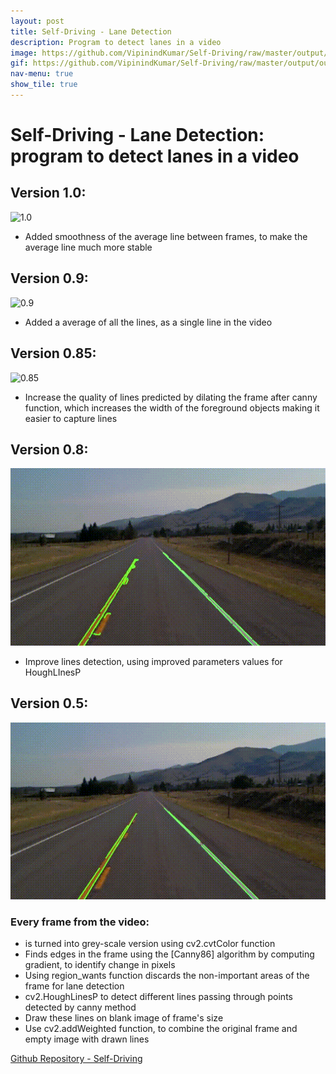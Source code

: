 ```yaml
---
layout: post
title: Self-Driving - Lane Detection
description: Program to detect lanes in a video
image: https://github.com/VipinindKumar/Self-Driving/raw/master/output/short1.0.gif
gif: https://github.com/VipinindKumar/Self-Driving/raw/master/output/out1.0.gif
nav-menu: true
show_tile: true
---
```


# Self-Driving - Lane Detection: program to detect lanes in a video 

## Version 1.0:

![1.0](https://github.com/VipinindKumar/Self-Driving/raw/master/output/out1.0.gif)

* Added smoothness of the average line between frames, to make the average line much more stable

## Version 0.9:

![0.9](https://github.com/VipinindKumar/Self-Driving/raw/master/output/out0.9.gif)

* Added a average of all the lines, as a single line in the video

## Version 0.85:

![0.85](https://github.com/VipinindKumar/Self-Driving/raw/master/output/out0.85.gif)

* Increase the quality of lines predicted by dilating the frame after canny function, which increases the width of the foreground objects making it easier to capture lines

## Version 0.8:

![0.8](https://github.com/VipinindKumar/Self-Driving/raw/master/output/out0.8.gif)

* Improve lines detection, using improved parameters values for HoughLInesP

## Version 0.5:

![0.5](https://github.com/VipinindKumar/Self-Driving/raw/master/output/out0.5.gif)

### Every frame from the video:
* is turned into grey-scale version using cv2.cvtColor function
* Finds edges in the frame using the [Canny86] algorithm by computing gradient, to identify change in pixels
* Using region_wants function discards the non-important areas of the frame for lane detection
* cv2.HoughLinesP to detect different lines passing through points detected by canny method
* Draw these lines on blank image of frame's size
* Use cv2.addWeighted function, to combine the original frame and empty image with drawn lines

[Github Repository - Self-Driving](https://github.com/VipinindKumar/Self-Driving)
